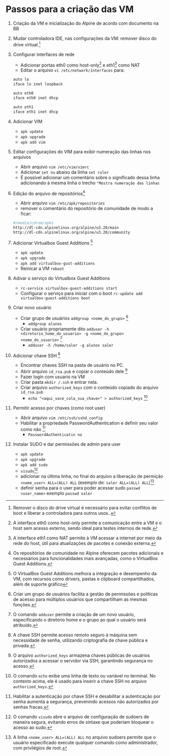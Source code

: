 # Passos para a criação das VM

1. Criação da VM e inicialização do Alpine de acordo com documento na BB
2. Mudar controladora IDE, nas configurações da VM: remover disco do drive virtual.[^1]
3. Configurar interfaces de rede
    - Adicionar portas eth0 como host-only[^2] e eth1[^3] como NAT
    - Editar o arquivo `vi /etc/network/interfaces` para:

    ```bash
    auto lo
    iface lo inet loopback

    auto eth0
    iface eth0 inet dhcp

    auto eth1
    iface eth1 inet dhcp
    ```

4. Adicionar VIM
    - `apk update`
    - `apk upgrade`
    - `apk add vim`

5. Editar configurações do VIM para exibir numeração das linhas nos arquivos
    - Abrir arquivo `vim /etc/vim/vimrc`
    - Adicionar `set nu` abaixo da linha `set ruler`
    - É possível adicionar um comentário sobre o significado dessa linha adicionando à mesma linha o trecho `"Mostra numeração das linhas`
6. Edição do arquivo de repositórios[^4]
    - Abrir arquivo `vim /etc/apk/repositories`
    - remover o comentário do repositório de comunidade de modo a ficar:

    ```bash
    #/media/cdrom/apks
    http://dl-cdn.alpinelinux.org/alpine/u3.20/main
    http://dl-cdn.alpinelinux.org/alpine/u3.20/community
    ```

7. Adicionar Virtualbox Guest Additions [^5]
    - `apk update`
    - `apk upgrade`
    - `apk add virtualbox-gust-additions`
    - Reinicar a VM `reboot`
8. Adivar o serviço do Virtualbox Guest Additions
    - `rc-service virtualbox-guest-additions start`
    - Configurar o serviço para iniciar com o boot `rc-update add virtualbox-guest-additions boot`
9. Criar novo usuário
    - Criar grupo de usuários `addgroup <nome_do_grupo>` [^6]
        - `addgroup alunos`
    - Criar usuário propriamente dito `adduser -h <diretorio_home_do_usuario> -g <nome_do_grupo> <nome_do_usuario>` [^7]
        - `adduser -h /home/saler -g alunos saler`
10. Adicionar chave SSH [^8]
    - Encontrar chaves SSH na pasta de usuário no PC.
    - Abrir arquivo `id_rsa.pub` e copiar o conteúdo dele [^9]
    - Fazer login com usuario na VM
    - Criar pasta `mkdir /.ssh` e entrar nela.
    - Criar arquivo `authorized_keys` com o conteúdo copiado do arquivo `id_rsa.pub`
        - `echo "<aqui_voce_cola_sua_chave>" > authorized_keys` [^10]
11. Permitir acesso por chaves (como root user)
    - Abrir arquivo `vim /etc/ssh/sshd_config`
    - Habilitar a propriedade PasswordAuthentication e definir seu valor como não [^11]
        - `PasswordAuthenticatin no`
12. Instalar SUDO e dar permissões de admin para user
    - `apk update`
    - `apk upgrade`
    - `apk add sudo`
    - `visudo`[^12]
    - adicionar na última linha, no final do arquivo a liberação de permição `<nome_user> ALL=(ALL) ALL` (exemplo de: `saler ALL=(ALL) ALL`)[^13]
    - definir senha para o user para poder acessar sudo `passwd <user_name>` exemplo `passwd saler`

[^1]: Remover o disco do drive virtual é necessário para evitar conflitos de boot e liberar a controladora para outros usos..
[^2]: A interface eth0 como host-only permite a comunicação entre a VM e o host sem acesso externo, sendo ideal para testes internos de rede.
[^3]: A interface eth1 como NAT permite à VM acessar a internet por meio da rede do host, útil para atualizações de pacotes e conexão externa.
[^4]: Os repositórios de comunidade no Alpine oferecem pacotes adicionais e necessários para funcionalidades mais avançadas, como o VirtualBox Guest Additions.
[^5]: O VirtualBox Guest Additions melhora a integração e desempenho da VM, com recursos como drivers, pastas e clipboard compartilhados, além de suporte gráfico
[^6]: Criar um grupo de usuários facilita a gestão de permissões e políticas de acesso para múltiplos usuários que compartilham as mesmas funções.
[^7]: O comando `adduser` permite a criação de um novo usuário, especificando o diretório home e o grupo ao qual o usuário será atribuído.
[^8]: A chave SSH permite acesso remoto seguro à máquina sem necessidade de senha, utilizando criptografia de chave pública e privada.
[^9]: O arquivo `authorized_keys` armazena chaves públicas de usuários autorizados a acessar o servidor via SSH, garantindo segurança no acesso.
[^10]: O comando `echo` exibe uma linha de texto ou variável no terminal. No contexto acima, ele é usado para inserir a chave SSH no arquivo `authorized_keys`.
[^11]: Habilitar a autenticação por chave SSH e desabilitar a autenticação por senha aumenta a segurança, prevenindo acessos não autorizados por senhas fracas.
[^12]: O comando `visudo` abre o arquivo de configuração de sudoers de maneira segura, evitando erros de sintaxe que poderiam bloquear o acesso ao sudo.
[^13]: A linha `<nome_user> ALL=(ALL) ALL` no arquivo sudoers permite que o usuário especificado execute qualquer comando como administrador, com privilégios de root.
